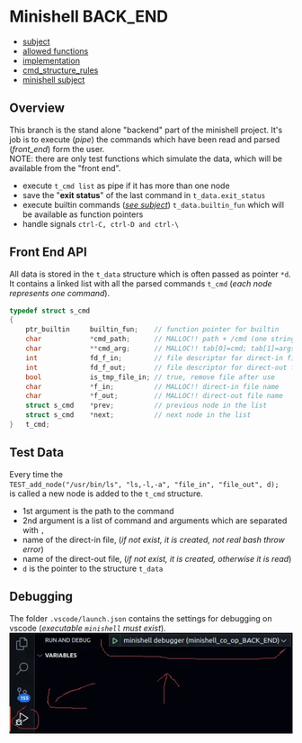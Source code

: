 # Minishell BACK_END

- [subject](doc/subject.md)
- [allowed functions](doc/allowed_functions.md)
- [implementation](doc/implementation.md)
- [cmd_structure_rules](doc/cmd_structure_rules.md)
- [minishell subject](doc/minishell.pdf)

## Overview
This branch is the stand alone "backend" part of the minishell project. It's job is to execute (*pipe*) the commands which have been read and parsed (*front_end*) form the user.  
NOTE: there are only test functions which simulate the data, which will be available from the "front end".  

- execute `t_cmd list` as pipe if it has more than one node
- save the "**exit status**" of the last command in `t_data.exit_status`
- execute builtin commands (*[see subject](doc/minishell.pdf)*) `t_data.builtin_fun` which will be available as function pointers
- handle signals `ctrl-C, ctrl-D and ctrl-\`

## Front End API
All data is stored in the `t_data` structure which is often passed as pointer `*d`. It contains a linked list with all the parsed commands `t_cmd` (*each node represents one command*).

```c
typedef struct s_cmd
{
	ptr_builtin		builtin_fun;	// function pointer for builtin
	char			*cmd_path;		// MALLOC!! path + /cmd (one string)
	char			**cmd_arg;		// MALLOC!! tab[0]=cmd; tab[1]=args; tab[2]=NULL
	int				fd_f_in;		// file descriptor for direct-in files
	int				fd_f_out;		// file descriptor for direct-out files
	bool			is_tmp_file_in;	// true, remove file after use
	char			*f_in;			// MALLOC!! direct-in file name
	char			*f_out;			// MALLOC!! direct-out file name
	struct s_cmd	*prev;			// previous node in the list
	struct s_cmd	*next;			// next node in the list
}	t_cmd;
```

## Test Data
Every time the  
`TEST_add_node("/usr/bin/ls", "ls,-l,-a", "file_in", "file_out", d);`  
is called a new node is added to the `t_cmd` structure.  
- 1st argument is the path to the command
- 2nd argument is a list of command and arguments which are separated with `,`
- name of the direct-in file, (*if not exist, it is created, not real bash throw error*)  
- name of the direct-out file, (*if not exist, it is created, otherwise it is read*)
- `d` is the pointer to the structure `t_data`

## Debugging
The folder `.vscode/launch.json` contains the settings for debugging on vscode (*executable `minishell` must exist*).  
![vs code debugger](doc/img/debugging.webp)
